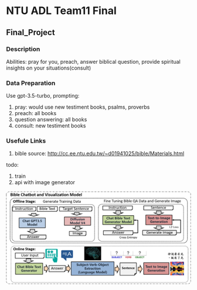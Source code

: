 # NTU ADL Team11 Final

## Final_Project

### Description
Abilities: pray for you, preach, answer biblical question, provide spiritual insights on your situations(consult)

### Data Preparation
Use gpt-3.5-turbo,
prompting:
1. pray: would use new testiment books, psalms, proverbs
2. preach: all books
3. question answering: all books
4. consult: new testiment books

### Usefule Links
1. bible source: http://cc.ee.ntu.edu.tw/~d01941025/bible/Materials.html

todo:
1. train
2. api with image generator


![plot](./Figure/overall_fig.png)
